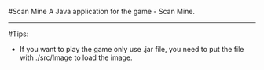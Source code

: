 #Scan Mine
A Java application for the game - Scan Mine.

***
#Tips:
* If you want to play the game only use .jar file, you need to put the file with ./src/Image to load the image.